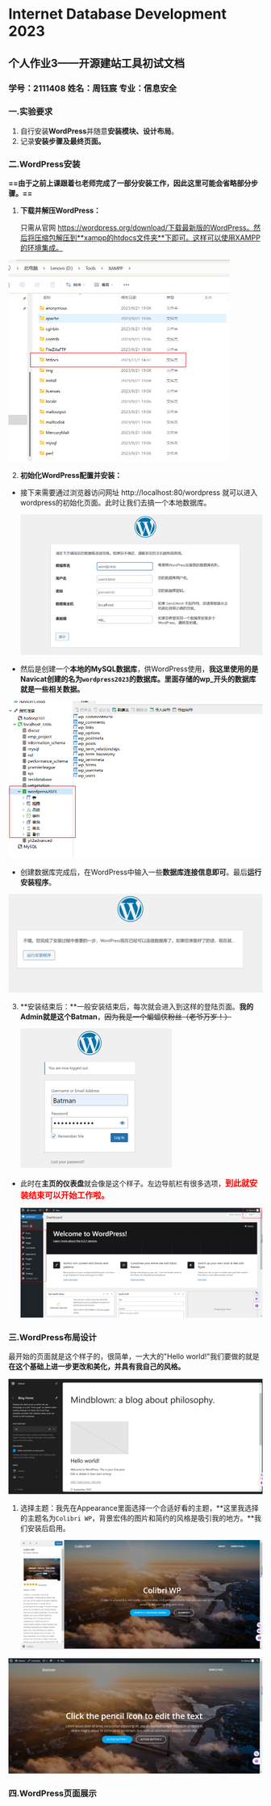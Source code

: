 # Internet Database Development 2023

## 个人作业3——开源建站工具初试文档

### 学号：2111408 	姓名：周钰宸	专业：信息安全

### 一.实验要求

1. 自行安装**WordPress**并随意**安装模块、设计布局**。
2. 记录**安装步骤及最终页面。**

### 二.WordPress安装

**==由于之前上课跟着乜老师完成了一部分安装工作，因此这里可能会省略部分步骤。==**

1. **下载并解压WordPress：**

   只需从官网 https://wordpress.org/download/下载最新版的WordPress。然后将压缩包解压到**xampp的htdocs文件夹**下即可。这样可以使用XAMPP的环境集成。

<img src="img/image-20231217174957732.png" alt="image-20231217174957732" style="zoom:50%;" />

2. **初始化WordPress配置并安装：**

* 接下来需要通过浏览器访问网址 http://localhost:80/wordpress 就可以进入wordpress的初始化页面。此时让我们去搞一个本地数据库。

   <img src="img/image-20231217202934456.png" alt="image-20231217202934456" style="zoom: 80%;" />

* 然后是创建一个**本地的MySQL数据库**，供WordPress使用，**我这里使用的是Navicat创建的名为`wordpress2023`的数据库。里面存储的wp_开头的数据库就是一些相关数据。**

<img src="img/image-20231217203652697.png" alt="image-20231217203652697" style="zoom:67%;" />

* 创建数据库完成后，在WordPress中输入一些**数据库连接信息即可**。最后**运行安装程序**。

<img src="img/image-20231217203909085.png" alt="image-20231217203909085" style="zoom: 50%;" />

3. **安装结束后：**一般安装结束后，每次就会进入到这样的登陆页面。**我的Admin就是这个Batman**，~~因为我是一个蝙蝠侠粉丝（老爷万岁！）~~

   <img src="img/image-20231217204221841.png" alt="image-20231217204221841" style="zoom:50%;" />

* 此时在**主页的仪表盘**就会像是这个样子。左边导航栏有很多选项，**<font size=3, color ="red">到此就安装结束可以开始工作啦。</font>**

   ![image-20231217204335934](img/image-20231217204335934.png)

### 三.WordPress布局设计

最开始的页面就是这个样子的，很简单，一大大的"Hello world!"我们要做的就是**在这个基础上进一步更改和美化，并具有我自己的风格。**

![image-20231217205859944](img/image-20231217205859944.png)

1. 选择主题：我先在Appearance里面选择一个合适好看的主题，**这里我选择的主题名为`Colibri WP`，背景宏伟的图片和简约的风格是吸引我的地方。**我们安装后启用。

   ![image-20231217210217306](img/image-20231217210217306.png)

![image-20231217210259877](img/image-20231217210259877.png)

### 四.WordPress页面展示